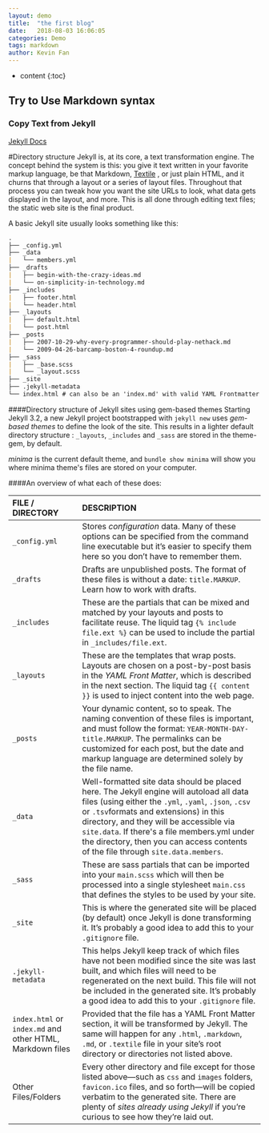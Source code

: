```yaml
---
layout: demo
title:  "the first blog"
date:   2018-08-03 16:06:05
categories: Demo
tags: markdown 
author: Kevin Fan
---
```


* content
{:toc}

## Try to Use Markdown syntax
### Copy Text from Jekyll
[Jekyll Docs](https://jekyllrb.com/docs/structure/)


#Directory structure
Jekyll is, at its core, a text transformation engine. The concept behind the system is this: you give it text written in 
your favorite markup language, be that Markdown, [Textile](https://github.com/jekyll/jekyll-textile-converter) , or just plain HTML, and it churns that through a layout or 
a series of layout files. Throughout that process you can tweak how you want the site URLs to look, what data gets 
displayed in the layout, and more. This is all done through editing text files; the static web site is the final product.

A basic Jekyll site usually looks something like this:


```markdown
.
├── _config.yml
├── _data
|   └── members.yml
├── _drafts
|   ├── begin-with-the-crazy-ideas.md
|   └── on-simplicity-in-technology.md
├── _includes
|   ├── footer.html
|   └── header.html
├── _layouts
|   ├── default.html
|   └── post.html
├── _posts
|   ├── 2007-10-29-why-every-programmer-should-play-nethack.md
|   └── 2009-04-26-barcamp-boston-4-roundup.md
├── _sass
|   ├── _base.scss
|   └── _layout.scss
├── _site
├── .jekyll-metadata
└── index.html # can also be an 'index.md' with valid YAML Frontmatter
```

####Directory structure of Jekyll sites using gem-based themes
Starting Jekyll 3.2, a new Jekyll project bootstrapped with `jekyll new` uses *gem-based themes* to define the look of the site. 
This results in a lighter default directory structure : `_layouts`, `_includes` and `_sass` are stored in the theme-gem, by default.


*minima* is the current default theme, and `bundle show minima` will show you where minima theme's files are stored on your computer.

####An overview of what each of these does:

|FILE / DIRECTORY|	DESCRIPTION|
|:---|:---|
|`_config.yml`|Stores *configuration* data. Many of these options can be specified from the command line executable but it’s easier to specify them here so you don’t have to remember them.|
|`_drafts`|Drafts are unpublished posts. The format of these files is without a date: `title.MARKUP`. Learn how to work with drafts.|
|`_includes`|These are the partials that can be mixed and matched by your layouts and posts to facilitate reuse. The liquid tag `{% include file.ext %}` can be used to include the partial in `_includes/file.ext`.|
|`_layouts`|These are the templates that wrap posts. Layouts are chosen on a post-by-post basis in the *YAML Front Matter*, which is described in the next section. The liquid tag  `{{ content }}` is used to inject content into the web page.
|`_posts`|Your dynamic content, so to speak. The naming convention of these files is important, and must follow the format: `YEAR-MONTH-DAY-title.MARKUP`. The permalinks can be customized for each post, but the date and markup language are determined solely by the file name.
|`_data`|Well-formatted site data should be placed here. The Jekyll engine will autoload all data files (using either the `.yml`,  `.yaml`, `.json`, `.csv` or  `.tsv`formats and extensions) in this directory, and they will be accessible via `site.data`. If there's a file  members.yml under the directory, then you can access contents of the file through `site.data.members`.
|`_sass`|These are sass partials that can be imported into your `main.scss` which will then be processed into a single stylesheet  `main.css` that defines the styles to be used by your site.
|`_site`|This is where the generated site will be placed (by default) once Jekyll is done transforming it. It’s probably a good idea to add this to your `.gitignore` file.
|`.jekyll-metadata`|This helps Jekyll keep track of which files have not been modified since the site was last built, and which files will need to be regenerated on the next build. This file will not be included in the generated site. It’s probably a good idea to add this to your `.gitignore` file.
|`index.html` or `index.md` and other HTML, Markdown files|Provided that the file has a YAML Front Matter section, it will be transformed by Jekyll. The same will happen for any `.html`, `.markdown`,  `.md`, or `.textile` file in your site’s root directory or directories not listed above.
|Other Files/Folders|Every other directory and file except for those listed above—such as `css` and `images` folders,  `favicon.ico` files, and so forth—will be copied verbatim to the generated site. There are plenty of *sites already using Jekyll* if you’re curious to see how they’re laid out.


